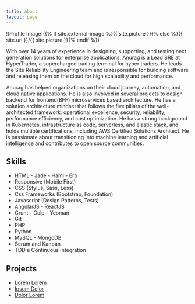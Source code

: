 ```yaml
---
title: About
layout: page
---
```

![Profile Image]({% if site.external-image %}{{ site.picture }}{% else %}{{ site.url }}/{{ site.picture }}{% endif %})

<p>With over 14 years of experience in designing, supporting, and testing next generation solutions for enterprise applications, Anurag is a Lead SRE at HyperTrader, a supercharged trading terminal for hyper traders. He leads the Site Reliability Engineering team and is responsible for building software and releasing them on the cloud for high scalability and performance.

Anurag has helped organizations on their cloud journey, automation, and cloud native applications. He is also involved in several projects to design backend for frontend(BFF) microservices based architecture. He has a solution architecture mindset that follows the five pillars of the well-architected framework: operational excellence, security, reliability, performance efficiency, and cost optimization. He has a strong background in Kubernetes, infrastructure as code, serverless, and elastic stack, and holds multiple certifications, including AWS Certified Solutions Architect. He is passionate about transitioning into machine learning and artificial intelligence and contributes to open source communities.</p>

<h2>Skills</h2>

<ul class="skill-list">
	<li>HTML - Jade - Haml - Erb</li>
	<li>Responsive (Mobile First)</li>
	<li>CSS (Stylus, Sass, Less)</li>
	<li>Css Frameworks (Bootstrap, Foundation)</li>
	<li>Javascript (Design Patterns, Tests)</li>
	<li>AngularJS - ReactJS</li>
	<li>Grunt - Gulp - Yeoman</li>
	<li>Git</li>
	<li>PHP</li>
	<li>Python</li>
	<li>MySQL - MongoDB</li>
	<li>Scrum and Kanban</li>
	<li>TDD e Continuous Integration</li>
</ul>

<h2>Projects</h2>

<ul>
	<li><a href="https://github.com/">Lorem Lorem</a></li>
	<li><a href="https://github.com/">Ipsum Dolor</a></li>
	<li><a href="https://github.com/">Dolor Lorem</a></li>
</ul>
